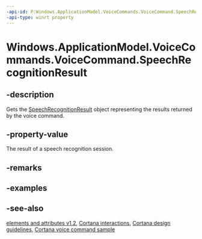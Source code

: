 ```yaml
---
-api-id: P:Windows.ApplicationModel.VoiceCommands.VoiceCommand.SpeechRecognitionResult
-api-type: winrt property
---
```


<!-- Property syntax
public Windows.Media.SpeechRecognition.SpeechRecognitionResult SpeechRecognitionResult { get; }
-->

# Windows.ApplicationModel.VoiceCommands.VoiceCommand.SpeechRecognitionResult

## -description
Gets the [SpeechRecognitionResult](../windows.media.speechrecognition/speechrecognitionresult.md) object representing the results returned by the voice command.

## -property-value
The result of a speech recognition session.

## -remarks

## -examples

## -see-also
[ elements and attributes v1.2](https://docs.microsoft.com/uwp/schemas/voicecommands/voice-command-elements-and-attributes-1-2), [Cortana interactions](http://msdn.microsoft.com/library/4c11a7cf-da26-4ca1-a9b9-fe52670101f5), [Cortana design guidelines](http://msdn.microsoft.com/library/a92c084b-9913-4718-9a04-569d51ace55d), [Cortana voice command sample](http://go.microsoft.com/fwlink/p/?LinkID=619899)
